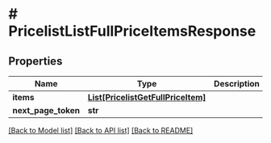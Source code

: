# # PricelistListFullPriceItemsResponse


## Properties 


Name | Type | Description | Notes
------------ | ------------- | ------------- | -------------
**items**| [**List[PricelistGetFullPriceItem]**](PricelistGetFullPriceItem.md) |   | [optional]
**next_page_token**| **str** |   | [optional]


[[Back to Model list]](../../README.md#models) [[Back to API list]](../../README.md#endpoints) [[Back to README]](../../README.md)

